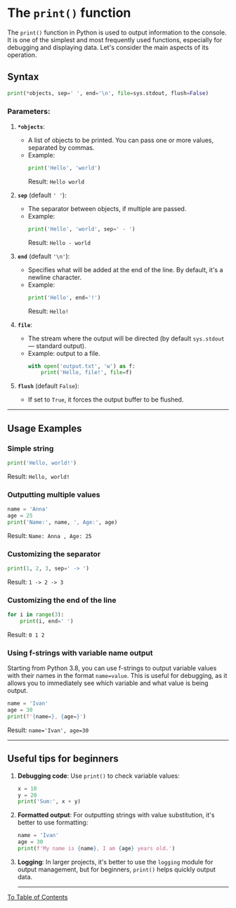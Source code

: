 # The `print()` function

The `print()` function in Python is used to output information to the console. It is one of the simplest and most frequently used functions, especially for debugging and displaying data. Let's consider the main aspects of its operation.

## Syntax
```python
print(*objects, sep=' ', end='\n', file=sys.stdout, flush=False)
```

### Parameters:
1. **`*objects`**:
   - A list of objects to be printed. You can pass one or more values, separated by commas.
   - Example:
     ```python
     print('Hello', 'world')
     ```
     Result: `Hello world`

2. **`sep`** (default `' '`):
   - The separator between objects, if multiple are passed.
   - Example:
     ```python
     print('Hello', 'world', sep=' - ')
     ```
     Result: `Hello - world`

3. **`end`** (default `'\n'`):
   - Specifies what will be added at the end of the line. By default, it's a newline character.
   - Example:
     ```python
     print('Hello', end='!')
     ```
     Result: `Hello!`

4. **`file`**:
   - The stream where the output will be directed (by default `sys.stdout` — standard output).
   - Example: output to a file.
     ```python
     with open('output.txt', 'w') as f:
         print('Hello, file!', file=f)
     ```

5. **`flush`** (default `False`):
   - If set to `True`, it forces the output buffer to be flushed.

---

## Usage Examples

### Simple string
```python
print('Hello, world!')
```
Result: `Hello, world!`

### Outputting multiple values
```python
name = 'Anna'
age = 25
print('Name:', name, ', Age:', age)
```
Result: `Name: Anna , Age: 25`

### Customizing the separator
```python
print(1, 2, 3, sep=' -> ')
```
Result: `1 -> 2 -> 3`

### Customizing the end of the line
```python
for i in range(3):
    print(i, end=' ')
```
Result: `0 1 2`

### Using f-strings with variable name output
Starting from Python 3.8, you can use f-strings to output variable values with their names in the format `name=value`. This is useful for debugging, as it allows you to immediately see which variable and what value is being output.
```python
name = 'Ivan'
age = 30
print(f'{name=}, {age=}')
```
Result: `name='Ivan', age=30`

---

## Useful tips for beginners

1. **Debugging code**:
   Use `print()` to check variable values:
   ```python
   x = 10
   y = 20
   print('Sum:', x + y)
   ```

2. **Formatted output**:
   For outputting strings with value substitution, it's better to use formatting:
   ```python
   name = 'Ivan'
   age = 30
   print(f'My name is {name}, I am {age} years old.')
   ```

3. **Logging**:
   In larger projects, it's better to use the `logging` module for output management, but for beginners, `print()` helps quickly output data.

   ---

  [To Table of Contents](https://github.com/hypo69/101_python_computer_games_ru/blob/master/cheat_sheets#readme)
